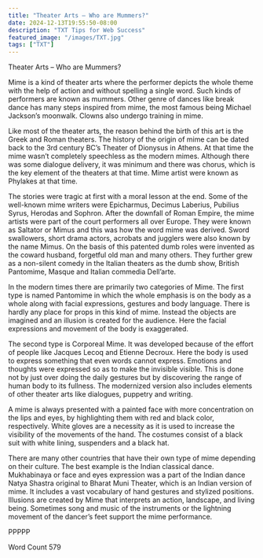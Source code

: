 ```yaml
---
title: "Theater Arts – Who are Mummers?"
date: 2024-12-13T19:55:50-08:00
description: "TXT Tips for Web Success"
featured_image: "/images/TXT.jpg"
tags: ["TXT"]
---
```


Theater Arts – Who are Mummers?

Mime is a kind of theater arts where the performer depicts the whole theme with the help of action and without spelling a single word. Such kinds of performers are known as mummers. Other genre of dances like break dance has many steps inspired from mime, the most famous being Michael Jackson’s moonwalk.  Clowns also undergo training in mime. 

Like most of the theater arts, the reason behind the birth of this art is the Greek and Roman theaters. The history of the origin of mime can be dated back to the 3rd century BC’s Theater of Dionysus in Athens. At that time the mime wasn’t completely speechless as the modern mimes. Although there was some dialogue delivery, it was minimum and there was chorus, which is the key element of the theaters at that time. Mime artist were known as Phylakes at that time. 

The stories were tragic at first with a moral lesson at the end. Some of the well-known mime writers were Epicharmus, Decimus Laberius, Pubilius Syrus, Herodas and Sophron. After the downfall of Roman Empire, the mime artists were part of the court performers all over Europe. They were known as Saltator or Mimus and this was how the word mime was derived. Sword swallowers, short drama actors, acrobats and jugglers were also known by the name Mimus.  On the basis of this patented dumb roles were invented as the coward husband, forgetful old man and many others. They further grew as a non-silent comedy in the Italian theaters as the dumb show, British Pantomime, Masque and Italian commedia Dell’arte.

In the modern times there are primarily two categories of Mime. The first type is named Pantomime in which the whole emphasis is on the body as a whole along with facial expressions, gestures and body language. There is hardly any place for props in this kind of mime. Instead the objects are imagined and an illusion is created for the audience. Here the facial expressions and movement of the body is exaggerated.

The second type is Corporeal Mime. It was developed because of the effort of people like Jacques Lecoq and Etienne Decroux. Here the body is used to express something that even words cannot express. Emotions and thoughts were expressed so as to make the invisible visible. This is done not by just over doing the daily gestures but by discovering the range of human body to its fullness. The modernized version also includes elements of other theater arts like dialogues, puppetry and writing.

A mime is always presented with a painted face with more concentration on the lips and eyes, by highlighting them with red and black color, respectively. White gloves are a necessity as it is used to increase the visibility of the movements of the hand. The costumes consist of a black suit with white lining, suspenders and a black hat. 

There are many other countries that have their own type of mime depending on their culture. The best example is the Indian classical dance. Mukhabinaya or face and eyes expression was a part of the Indian dance Natya Shastra original to Bharat Muni Theater, which is an Indian version of mime. It includes a vast vocabulary of hand gestures and stylized positions. Illusions are created by Mime that interprets an action, landscape, and living being. Sometimes song and music of the instruments or the lightning movement of the dancer’s feet support the mime performance.

PPPPP

Word Count 579


